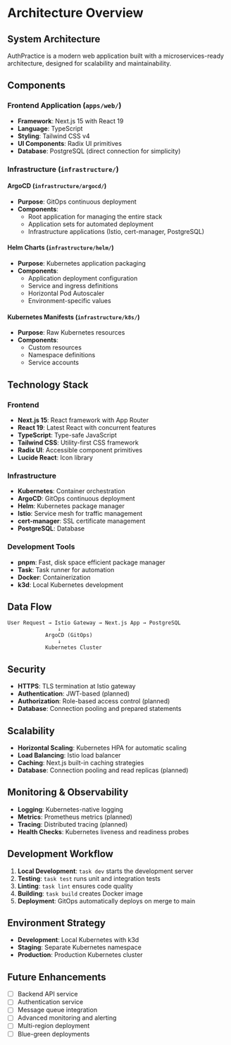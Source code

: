 # Architecture Overview

## System Architecture

AuthPractice is a modern web application built with a microservices-ready architecture, designed for scalability and maintainability.

## Components

### Frontend Application (`apps/web/`)

- **Framework**: Next.js 15 with React 19
- **Language**: TypeScript
- **Styling**: Tailwind CSS v4
- **UI Components**: Radix UI primitives
- **Database**: PostgreSQL (direct connection for simplicity)

### Infrastructure (`infrastructure/`)

#### ArgoCD (`infrastructure/argocd/`)
- **Purpose**: GitOps continuous deployment
- **Components**:
  - Root application for managing the entire stack
  - Application sets for automated deployment
  - Infrastructure applications (Istio, cert-manager, PostgreSQL)

#### Helm Charts (`infrastructure/helm/`)
- **Purpose**: Kubernetes application packaging
- **Components**:
  - Application deployment configuration
  - Service and ingress definitions
  - Horizontal Pod Autoscaler
  - Environment-specific values

#### Kubernetes Manifests (`infrastructure/k8s/`)
- **Purpose**: Raw Kubernetes resources
- **Components**:
  - Custom resources
  - Namespace definitions
  - Service accounts

## Technology Stack

### Frontend
- **Next.js 15**: React framework with App Router
- **React 19**: Latest React with concurrent features
- **TypeScript**: Type-safe JavaScript
- **Tailwind CSS**: Utility-first CSS framework
- **Radix UI**: Accessible component primitives
- **Lucide React**: Icon library

### Infrastructure
- **Kubernetes**: Container orchestration
- **ArgoCD**: GitOps continuous deployment
- **Helm**: Kubernetes package manager
- **Istio**: Service mesh for traffic management
- **cert-manager**: SSL certificate management
- **PostgreSQL**: Database

### Development Tools
- **pnpm**: Fast, disk space efficient package manager
- **Task**: Task runner for automation
- **Docker**: Containerization
- **k3d**: Local Kubernetes development

## Data Flow

```
User Request → Istio Gateway → Next.js App → PostgreSQL
                ↓
            ArgoCD (GitOps)
                ↓
            Kubernetes Cluster
```

## Security

- **HTTPS**: TLS termination at Istio gateway
- **Authentication**: JWT-based (planned)
- **Authorization**: Role-based access control (planned)
- **Database**: Connection pooling and prepared statements

## Scalability

- **Horizontal Scaling**: Kubernetes HPA for automatic scaling
- **Load Balancing**: Istio load balancer
- **Caching**: Next.js built-in caching strategies
- **Database**: Connection pooling and read replicas (planned)

## Monitoring & Observability

- **Logging**: Kubernetes-native logging
- **Metrics**: Prometheus metrics (planned)
- **Tracing**: Distributed tracing (planned)
- **Health Checks**: Kubernetes liveness and readiness probes

## Development Workflow

1. **Local Development**: `task dev` starts the development server
2. **Testing**: `task test` runs unit and integration tests
3. **Linting**: `task lint` ensures code quality
4. **Building**: `task build` creates Docker image
5. **Deployment**: GitOps automatically deploys on merge to main

## Environment Strategy

- **Development**: Local Kubernetes with k3d
- **Staging**: Separate Kubernetes namespace
- **Production**: Production Kubernetes cluster

## Future Enhancements

- [ ] Backend API service
- [ ] Authentication service
- [ ] Message queue integration
- [ ] Advanced monitoring and alerting
- [ ] Multi-region deployment
- [ ] Blue-green deployments 